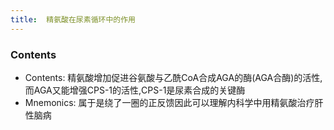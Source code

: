 ```yaml
---
title:  精氨酸在尿素循环中的作用
--- 
```


### Contents
- Contents: 精氨酸增加促进谷氨酸与乙酰CoA合成AGA的酶(AGA合酶)的活性,而AGA又能增强CPS-1的活性,CPS-1是尿素合成的关键酶
- Mnemonics: 属于是绕了一圈的正反馈因此可以理解内科学中用精氨酸治疗肝性脑病

